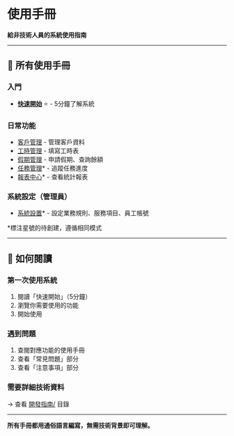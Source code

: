 # 使用手冊

**給非技術人員的系統使用指南**

---

## 📖 所有使用手冊

### 入門
- **[快速開始](./快速開始.md)** ⭐ - 5分鐘了解系統

### 日常功能
- [客戶管理](./客戶管理.md) - 管理客戶資料
- [工時管理](./工時管理.md) - 填寫工時表
- [假期管理](./假期管理.md) - 申請假期、查詢餘額
- [任務管理](./任務管理.md)* - 追蹤任務進度
- [報表中心](./報表中心.md)* - 查看統計報表

### 系統設定（管理員）
- [系統設置](./系統設置.md)* - 設定業務規則、服務項目、員工帳號

*標注星號的待創建，遵循相同模式

---

## 🎯 如何閱讀

### 第一次使用系統
1. 閱讀「快速開始」（5分鐘）
2. 瀏覽你需要使用的功能
3. 開始使用

### 遇到問題
1. 查閱對應功能的使用手冊
2. 查看「常見問題」部分
3. 查看「注意事項」部分

### 需要詳細技術資料
→ 查看 [開發指南/](../開發指南/) 目錄

---

**所有手冊都用通俗語言編寫，無需技術背景即可理解。**

